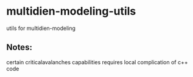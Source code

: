 # multidien-modeling-utils
utils for multidien-modeling

## Notes:
certain criticalavalanches capabilities requires local complication of c++ code
